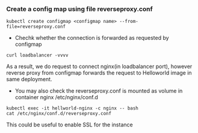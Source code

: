 ### Create a config map using file reverseproxy.conf 
```
kubectl create configmap <configmap name> --from-file=reverseproxy.conf
```
* Chechk whether the connection is forwarded as requested by configmap
```
curl loadbalancer -vvvv
```

As a result, we do request to connect nginx(in loadbalancer port), however reverse proxy from configmap forwards the request to Helloworld image in same deployment.

* You may also check the reverseproxy.conf is mounted as volume in container nginx /etc/nginx/conf.d
```
kubectl exec -it hellworld-nginx -c nginx -- bash
cat /etc/nginx/conf.d/reverseproxy.conf
```
This could be useful to enable SSL for the instance